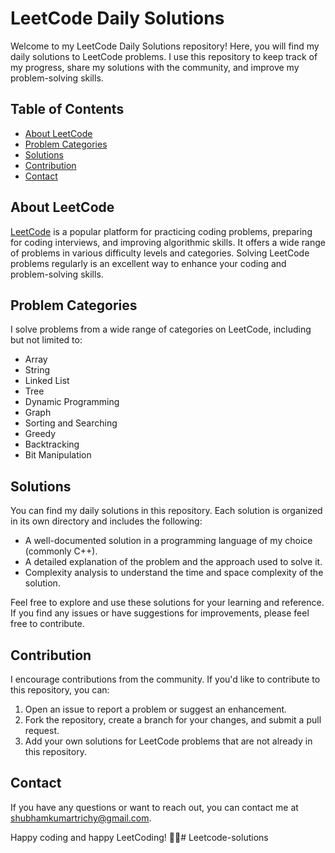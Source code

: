 # LeetCode Daily Solutions

Welcome to my LeetCode Daily Solutions repository! Here, you will find my daily solutions to LeetCode problems. I use this repository to keep track of my progress, share my solutions with the community, and improve my problem-solving skills.

## Table of Contents

- [About LeetCode](#about-leetcode)
- [Problem Categories](#problem-categories)
- [Solutions](#solutions)
- [Contribution](#contribution)
- [Contact](#contact)

## About LeetCode

[LeetCode](https://leetcode.com/) is a popular platform for practicing coding problems, preparing for coding interviews, and improving algorithmic skills. It offers a wide range of problems in various difficulty levels and categories. Solving LeetCode problems regularly is an excellent way to enhance your coding and problem-solving skills.

## Problem Categories

I solve problems from a wide range of categories on LeetCode, including but not limited to:

- Array
- String
- Linked List
- Tree
- Dynamic Programming
- Graph
- Sorting and Searching
- Greedy
- Backtracking
- Bit Manipulation

## Solutions

You can find my daily solutions in this repository. Each solution is organized in its own directory and includes the following:

- A well-documented solution in a programming language of my choice (commonly C++).
- A detailed explanation of the problem and the approach used to solve it.
- Complexity analysis to understand the time and space complexity of the solution.

Feel free to explore and use these solutions for your learning and reference. If you find any issues or have suggestions for improvements, please feel free to contribute.

## Contribution

I encourage contributions from the community. If you'd like to contribute to this repository, you can:

1. Open an issue to report a problem or suggest an enhancement.
2. Fork the repository, create a branch for your changes, and submit a pull request.
3. Add your own solutions for LeetCode problems that are not already in this repository.

## Contact

If you have any questions or want to reach out, you can contact me at [shubhamkumartrichy@gmail.com](mailto:shubhamkumartrichy@gmail.com).

Happy coding and happy LeetCoding! 🚀🧐# Leetcode-solutions
